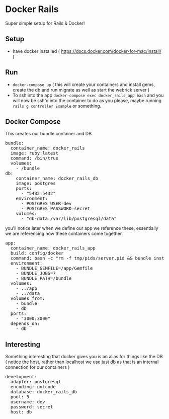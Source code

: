 Docker Rails
==================

Super simple setup for Rails & Docker!

## Setup
- have docker installed ( https://docs.docker.com/docker-for-mac/install/ )

## Run
- `docker-compose up` ( this will create your containers and install gems, create the db and run migrate as well as start the webrick server )
- To ssh into the app `docker-compose exec docker_rails_app bash` and you will now be ssh'd into the container to do as you please, maybe running `rails g controller Example` or something.

## Docker Compose

This creates our bundle container and DB
<pre>
bundle:
  container_name: docker_rails
  image: ruby:latest
  command: /bin/true
  volumes:
    - /bundle
db:
	container_name: docker_rails_db
	image: postgres
	ports:
	  - "5432:5432"
	environment:
	  - POSTGRES_USER=dev
	  - POSTGRES_PASSWORD=secret
	volumes:
	  - "db-data:/var/lib/postgresql/data"
</pre>

you'll notice later when we define our app we reference these, essentially we are referencing how these containers come together.
<pre>
app:
  container_name: docker_rails_app
  build: config/docker
  command: bash -c "rm -f tmp/pids/server.pid && bundle install && bundle exec rake db:create && bundle exec rake db:migrate && bundle exec rails s -p 3000 -b '0.0.0.0'"
  environment:
    - BUNDLE_GEMFILE=/app/Gemfile
    - BUNDLE_JOBS=7
    - BUNDLE_PATH=/bundle
  volumes:
    - .:/app
    - .:/data
  volumes_from:
    - bundle
    - db
  ports:
    - "3000:3000"
  depends_on:
    - db
</pre>

## Interesting
Something interesting that docker gives you is an alias for things like the DB ( notice the host, rather than localhost we use just db as that is an internal connection for our containers )
<pre>
development:
  adapter: postgresql
  encoding: unicode
  database: docker_rails_db
  pool: 5
  username: dev
  password: secret
  host: db
</pre>
